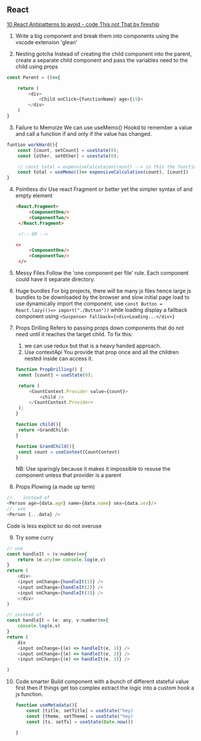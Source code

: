 ## React

[10 React Antipatterns to avoid - code This not That by fireship](https://www.youtube.com/watch?v=b0IZo2Aho9Y)

1. Write a big component and break them into components using the vscode extension 'glean'

2. Nesting gotcha
   Instead of creating the child component into the parent, create a separate child component and pass the variables need to the child using props

```javascript
const Parent = ()=>{

    return (
        <div>
            <Child onClick={functionName} age={15}>
        </div>
    )
}
```

3. Failure to Memoize
   We can use useMemo() Hookd to remember a value and call a function if and only if the value has changed.

```javascript
funtion workHard(){
    const [count, setCount] = useState(0);
    const [other, setOther] = usestate(0);

    // const total = expensiveCalcutaion(count) --> in this the function will run again even if only other change and count does not change. This is inefficient
    const total = useMemo(()=> expensiveCalculation(count), [count])
}
```

4. Pointless div
   Use react Fragment or better yet the simpler syntax of and empty element

   ```html
   <React.Fragment>
        <ComponentOne/>
        <ComponentTwo/>
    </React.Fragment>

    <!-- OR -->

   <>
        <ComponentOne/>
        <ComponentTwo/>
    </>
   ```

5. Messy Files
   Follow the 'one component per file' rule. Each component could have it separate directory.

6. Huge bundles
   For big projects, there will be many js files hence large js bundles to be downloaded by the browser and slow initial page load
   to use dynamically import the component.
   use `const Button = React.lazy(()=> import("./Button"))`
   while loading display a fallback component using `<Suspense> fallback={<div>Loading...</div>}`

7. Props Drilling
   Refers to passing props down components that do not need until it reaches the target child.
   To fix this:

   1. we can use redux but that is a heavy handed approach.
   2. Use contextApi
      You provide that prop once and all the children nested inside can access it.

   ```javascript
   function PropDrilling() {
   	const [count] = useState(0);

   	return (
   		<CountContext.Provider value={count}>
   			<child />
   		</CountContext.Provider>
   	);
   }

   function child(){
    return <GrandChild>
   }

   function GrandChild(){
    const count = useContext(CountContext)
   }
   ```

   NB: Use sparingly because it makes it impossible to resuse the component unless that provider is a parent

8. Props Plowing (a made up term)

```javascript
//    instead of
<Person age={data.age} name={data.name} sex={data.sex}/>
//  use
<Person {...data} />
```

Code is less explicit so do not overuse

9. Try some curry

```javascript
// use
const handleIt = (v:number)=>{
    return (e.any)=> console.log(e,v)
}
return (
    <div>
    <input onChange={handleIt(1)} />
    <input onChange={handleIt(2)} />
    <input onChange={handleIt(3)} />
    </div>
)

// instead of
const handleIt = (e: any, v:number)=>{
    console.log(e,v)
}
return (
    div
    <input onChange={(e) => handleIt(e, 1)} />
    <input onChange={(e) => handleIt(e, 2)} />
    <input onChange={(e) => handleIt(e, 3)} />

)
```

10. Code smarter
    Build component with a bunch of different stateful value first then if things get too complex extract the logic into a custom hook a js function.

    ```javascript
    function useMetadata(){
        const [title, setTitle] = useState("hey)
        const [theme, setTheme] = useState("hey)
        const [ts, setTs] = useState(Date.now())

    }
    ```
